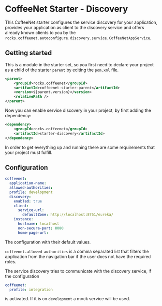 # CoffeeNet Starter - Discovery

This CoffeeNet starter configures the service discovery for your application,
provides your application as client to the discovery service and offers already
known clients to you by the `rocks.coffeenet.autoconfigure.discovery.service.CoffeeNetAppService`.


## Getting started

This is a module in the starter set, so you first need to declare your project
as a child of the starter `parent` by editing the `pom.xml` file.

```xml
<parent>
    <groupId>rocks.coffeenet</groupId>
    <artifactId>coffeenet-starter-parent</artifactId>
    <version>${parent.version}</version>
    <relativePath />
</parent>
```

Now you can enable service discovery in your project, by first adding the dependency:

```xml
<dependency>
    <groupId>rocks.coffeenet</groupId>
    <artifactId>starter-discovery</artifactId>
</dependency>
```

In order to get everything up and running there are some requirements that
your project must fulfill.


## Configuration

```yaml
coffeenet:
  application-name:
  allowed-authorities:
  profile: development
  discovery:
    enabled: true
    client:
      service-url:
        defaultZone: http://localhost:8761/eureka/
    instance:
      hostname: localhost
      non-secure-port: 8080
      home-page-url:
```

The configuration with their default values.

`coffeenet.allowed-authorities` is a comma separated list that filters the application
from the navigation bar if the user does not have the required roles.

The service discovery tries to communicate with the discovery service, if the configuration
```yaml
coffeenet:
  profile: integration
```
is activated. If it is on `development` a mock service will be used.
